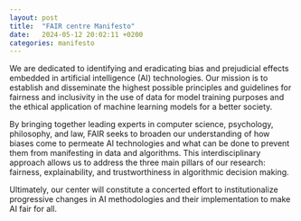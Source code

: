 ```yaml
---
layout: post
title:  "FAIR centre Manifesto"
date:   2024-05-12 20:02:11 +0200
categories: manifesto
---
```

We are dedicated to identifying and eradicating bias and prejudicial effects embedded in artificial intelligence (AI) technologies. Our mission is to establish and disseminate the highest possible principles and guidelines for fairness and inclusivity in the use of data for model training purposes and the ethical application of machine learning models for a better society.

By bringing together leading experts in computer science, psychology, philosophy, and law, FAIR seeks to broaden our understanding of how biases come to permeate AI technologies and what can be done to prevent them from manifesting in data and algorithms. This interdisciplinary approach allows us to address the three main pillars of our research: fairness, explainability, and trustworthiness in algorithmic decision making.

Ultimately, our center will constitute a concerted effort to institutionalize progressive changes in AI methodologies and their implementation to make AI fair for all.
